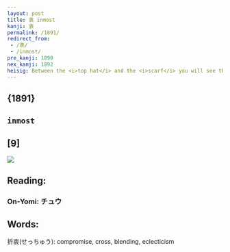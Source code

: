 ```yaml
---
layout: post
title: 衷 inmost
kanji: 衷
permalink: /1891/
redirect_from:
 - /衷/
 - /inmost/
pre_kanji: 1890
nex_kanji: 1892
heisig: Between the <i>top hat</i> and the <i>scarf</i> you will see the character for <i>in</i> which is truncated at the bottom so as not to interfere with the <i>scarf</i>. You can think of this character forming as a pair with that of the former frame: there the <i>in</i> (the <i>walking stick</i> in the <i>mouth</i>) was set on its side; here it is set upright.
---
```


## {1891}

## `inmost`

## [9]

<div class="stroke"><img src="E8A1B7.png" /></div>

## Reading:

### On-Yomi: チュウ

## Words:

折衷(せっちゅう): compromise, cross, blending, eclecticism
